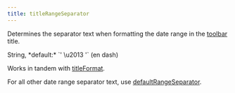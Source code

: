 ```yaml
---
title: titleRangeSeparator
---
```


Determines the separator text when formatting the date range in the [toolbar](toolbar) title.

<div class='spec' markdown='1'>
String, *default:* `' \u2013 '` (en dash)
</div>

Works in tandem with [titleFormat](titleFormat).

For all other date range separator text, use [defaultRangeSeparator](defaultRangeSeparator).
